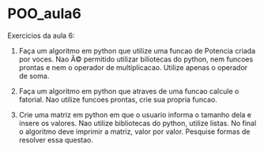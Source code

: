# POO_aula6

Exercicios da aula 6:

1. Faça um algoritmo em python que utilize uma funcao de Potencia criada por voces. Nao Ã© permitido utilizar biliotecas do python, nem funcoes prontas e nem o operador de multiplicacao. Utilize apenas o operador de soma.

2. Faça um algoritmo em python que atraves de uma funcao calcule o fatorial. Nao utilize funcoes prontas, crie sua propria funcao.
 
3. Crie uma matriz em python em que o usuario informa o tamanho dela e insere os valores. Nao utilize bibliotecas do python, utilize listas. No final o algoritmo deve imprimir a matriz, valor por valor. Pesquise formas de resolver essa questao. 
